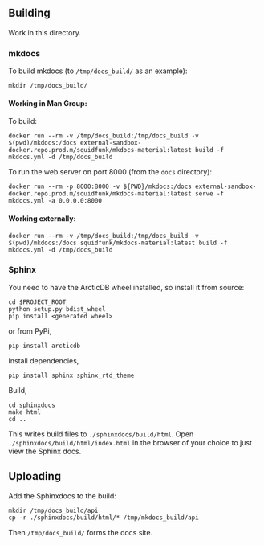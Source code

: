 ## Building

Work in this directory.

### mkdocs

To build mkdocs (to `/tmp/docs_build/` as an example):

```
mkdir /tmp/docs_build/
```

#### Working in Man Group:

To build:
```
docker run --rm -v /tmp/docs_build:/tmp/docs_build -v $(pwd)/mkdocs:/docs external-sandbox-docker.repo.prod.m/squidfunk/mkdocs-material:latest build -f mkdocs.yml -d /tmp/docs_build
```

To run the web server on port 8000 (from the `docs` directory):
```
docker run --rm -p 8000:8000 -v ${PWD}/mkdocs:/docs external-sandbox-docker.repo.prod.m/squidfunk/mkdocs-material:latest serve -f mkdocs.yml -a 0.0.0.0:8000
```

#### Working externally:

```
docker run --rm -v /tmp/docs_build:/tmp/docs_build -v $(pwd)/mkdocs:/docs squidfunk/mkdocs-material:latest build -f mkdocs.yml -d /tmp/docs_build
```

### Sphinx

You need to have the ArcticDB wheel installed, so install it from source:

```
cd $PROJECT_ROOT
python setup.py bdist_wheel
pip install <generated wheel>
```

or from PyPi,

```
pip install arcticdb
```

Install dependencies,

```
pip install sphinx sphinx_rtd_theme
```

Build,

```
cd sphinxdocs
make html
cd ..
```

This writes build files to `./sphinxdocs/build/html`.
Open `./sphinxdocs/build/html/index.html` in the browser of your choice to just view the Sphinx docs.

## Uploading

Add the Sphinxdocs to the build:

```
mkdir /tmp/docs_build/api
cp -r ./sphinxdocs/build/html/* /tmp/mkdocs_build/api
```

Then `/tmp/docs_build/` forms the docs site.


